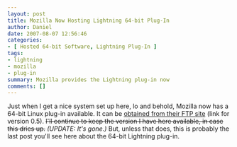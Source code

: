 ```yaml
---
layout: post
title: Mozilla Now Hosting Lightning 64-bit Plug-In
author: Daniel
date: 2007-08-07 12:56:46
categories:
- [ Hosted 64-bit Software, Lightning Plug-In ]
tags:
- lightning
- mozilla
- plug-in
summary: Mozilla provides the Lightning plug-in now
comments: []
---
```


Just when I get a nice system set up here, lo and behold, Mozilla now has a 64-bit Linux plug-in available. It can be [obtained from their FTP site][ftp] (link for version 0.5). <del>I'll continue to keep the version I have here available, in case this dries up.</del> _(UPDATE: It's gone.)_ But, unless that does, this is probably the last post you'll see here about the 64-bit Lightning plug-in.


[ftp]: //releases.mozilla.org/pub/mozilla.org/calendar/lightning/releases/0.5/contrib/linux-x86-64/
